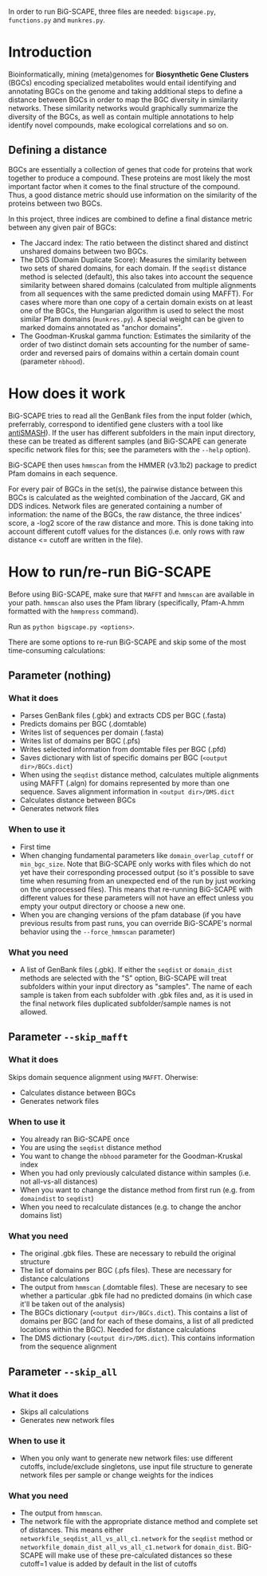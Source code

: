 In order to run BiG-SCAPE, three files are needed: `bigscape.py`, `functions.py`
and `munkres.py`.

# Introduction

Bioinformatically, mining (meta)genomes for **Biosynthetic Gene Clusters** 
(BGCs) encoding specialized metabolites would entail identifying and annotating 
BGCs on the genome and taking additional steps to define a distance between BGCs
in order to map the BGC diversity in similarity networks. These similarity 
networks would graphically summarize the diversity of the BGCs, as well as 
contain multiple annotations to help identify novel compounds, make ecological 
correlations and so on.

## Defining a distance

BGCs are essentially a collection of genes that code for proteins that work 
together to produce a compound. These proteins are most likely the most important factor when it comes to the final structure of the compound. Thus, a good distance metric should use information on the similarity of the proteins between two BGCs.

In this project, three indices are combined to define a final distance metric 
between any given pair of BGCs:
* The Jaccard index: The ratio between the distinct shared and distinct unshared
domains between two BGCs.
* The DDS (Domain Duplicate Score): Measures the similarity between two sets of 
shared domains, for each domain. If the `seqdist` distance method is selected (default), this also takes into account the sequence similarity between shared domains (calculated from multiple alignments from all sequences with the same predicted domain using MAFFT). For cases where more than one copy of a certain domain exists on at least one of the BGCs, the Hungarian algorithm is used to select the most similar Pfam domains (`munkres.py`). A special weight can be given to marked domains annotated as "anchor domains".
* The Goodman-Kruskal gamma function: Estimates the similarity of the order of 
two distinct domain sets accounting for the number of same-order and reversed pairs of domains within a certain domain count (parameter `nbhood`).


# How does it work

BiG-SCAPE tries to read all the GenBank files from the input folder (which, 
preferrably, correspond to identified gene clusters with a tool like 
[antiSMASH](https://antismash.secondarymetabolites.org/)). If the user has 
different subfolders in the main input directory, these can be treated as 
different samples (and BiG-SCAPE can generate specific network files for this; 
see the parameters with the `--help` option).

BiG-SCAPE then uses `hmmscan` from the HMMER (v3.1b2) package to predict Pfam 
domains in each sequence.

For every pair of BGCs in the set(s), the pairwise distance between this BGCs is
calculated as the weighted combination of the Jaccard, GK and DDS indices. Network files are generated containing a number of information: the name of the BGCs, the raw distance, the three indices' score, a -log2 score of the raw distance and more. This is done taking into account different cutoff values for the distances (i.e. only rows with raw distance <= cutoff are written in the file).


# How to run/re-run BiG-SCAPE

Before using BiG-SCAPE, make sure that `MAFFT` and `hmmscan` are available in 
your path. `hmmscan` also uses the Pfam library (specifically, Pfam-A.hmm formatted with the `hmmpress` command).

Run as `python bigscape.py <options>`.

There are some options to re-run BiG-SCAPE and skip some of the most 
time-consuming calculations:

## Parameter (nothing)

### What it does
* Parses GenBank files (.gbk) and extracts CDS per BGC (.fasta)
* Predicts domains per BGC (.domtable)
* Writes list of sequences per domain (.fasta)
* Writes list of domains per BGC (.pfs)
* Writes selected information from domtable files per BGC (.pfd)
* Saves dictionary with list of specific domains per BGC 
(`<output dir>/BGCs.dict`)
* When using the `seqdist` distance method, calculates multiple alignments using
MAFFT (.algn) for domains represented by more than one sequence. Saves alignment information in `<output dir>/DMS.dict`
* Calculates distance between BGCs
* Generates network files

### When to use it
* First time
* When changing fundamental parameters like `domain_overlap_cutoff` or 
`min_bgc_size`. Note that BiG-SCAPE only works with files which do not yet have their corresponding processed output (so it's possible to save time when resuming from an unexpected end of the run by just working on the unprocessed files). This means that re-running BiG-SCAPE with different values for these parameters will not have an effect unless you empty your output directory or choose a new one.
* When you are changing versions of the pfam database (if you have previous results from past runs, you can override BiG-SCAPE's normal behavior using the `--force_hmmscan` parameter)

### What you need
* A list of GenBank files (.gbk). If either the `seqdist` or `domain_dist` 
methods are selected with the "S" option, BiG-SCAPE will treat subfolders within
your input directory as "samples". The name of each sample is taken from each 
subfolder with .gbk files and, as it is used in the final network files duplicated subfolder/sample names is not allowed.


## Parameter `--skip_mafft`

### What it does
Skips domain sequence alignment using `MAFFT`. Oherwise:
* Calculates distance between BGCs
* Generates network files

### When to use it
* You already ran BiG-SCAPE once
* You are using the `seqdist` distance method
* You want to change the `nbhood` parameter for the Goodman-Kruskal index
* When you had only previously calculated distance within samples (i.e. not 
all-vs-all distances)
* When you want to change the distance method from first run (e.g. from 
`domaindist` to `seqdist`)
* When you need to recalculate distances (e.g. to change the anchor domains 
list)

### What you need
* The original .gbk files. These are necessary to rebuild the original structure
* The list of domains per BGC (.pfs files). These are necessary for distance 
calculations
* The output from `hmmscan` (.domtable files). These are necesary to see whether
a particular .gbk file had no predicted domains (in which case it'll be taken out of the analysis)
* The BGCs dictionary (`<output dir>/BGCs.dict`). This contains a list of 
domains per BGC (and for each of these domains, a list of all predicted locations within the BGC). Needed for distance calculations
* The DMS dictionary (`<output dir>/DMS.dict`). This contains information from 
the sequence alignment

## Parameter `--skip_all`

### What it does
* Skips all calculations
* Generates new network files

### When to use it
* When you only want to generate new network files: use different cutoffs, 
include/exclude singletons, use input file structure to generate network files 
per sample or change weights for the indices

### What you need
* The output from `hmmscan`.
* The network file with the appropriate distance method and complete set of 
distances. This means either `networkfile_seqdist_all_vs_all_c1.network` for 
the `seqdist` method or `networkfile_domain_dist_all_vs_all_c1.network` for 
`domain_dist`. BiG-SCAPE will make use of these pre-calculated distances so 
these cutoff=1 value is added by default in the list of cutoffs
